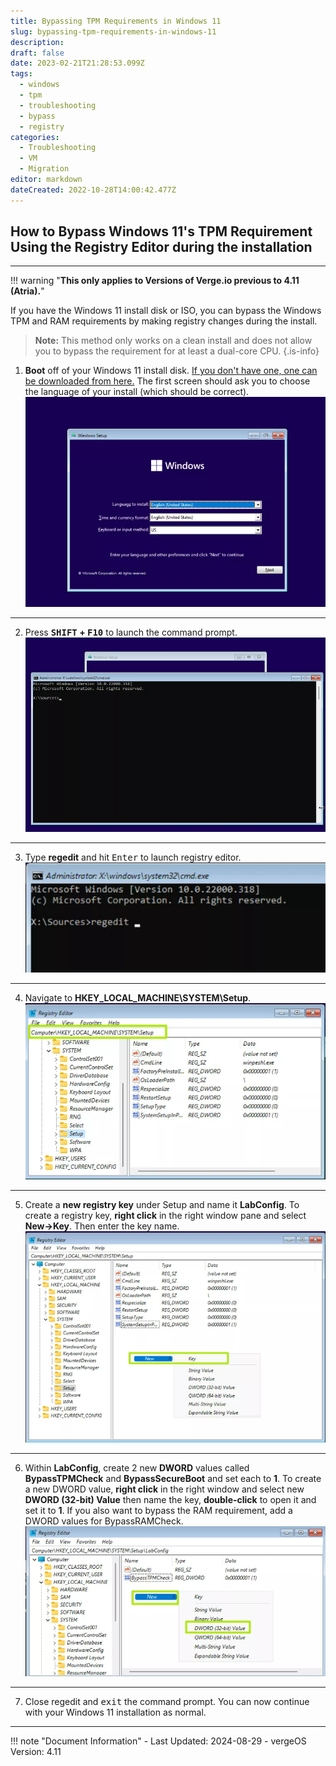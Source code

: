 ```yaml
---
title: Bypassing TPM Requirements in Windows 11
slug: bypassing-tpm-requirements-in-windows-11
description: 
draft: false
date: 2023-02-21T21:28:53.099Z
tags:
  - windows
  - tpm
  - troubleshooting
  - bypass
  - registry
categories:
  - Troubleshooting
  - VM
  - Migration
editor: markdown
dateCreated: 2022-10-28T14:00:42.477Z
---
```


## How to Bypass Windows 11's TPM Requirement Using the Registry Editor during the installation

---

!!! warning "**This only applies to Versions of Verge.io previous to 4.11 (Atria).**"


If you have the Windows 11 install disk or ISO, you can bypass the Windows TPM and RAM requirements by making registry changes during the install.  
> **Note:** This method only works on a clean install and does not allow you to bypass the requirement for at least a dual-core CPU. 
{.is-info}


1. **Boot** off of your Windows 11 install disk. [If you don't have one, one can be downloaded from here.](https://www.microsoft.com/en-us/software-download/windows11) The first screen should ask you to choose the language of your install (which should be correct).
![tpm-1.png](/public/tpm-1.png)

---

2. Press **<kbd>SHIFT</kbd> + <kbd>F10</kbd>** to launch the command prompt. 
![tpm-2.png](/public/tpm-2.png)

---

3. Type **regedit** and hit <kbd>Enter</kbd> to launch registry editor.
![tpm-3.png](/public/tpm-3.png)

---

4. Navigate to **HKEY_LOCAL_MACHINE\SYSTEM\Setup**. 
![tpm-4.png](/public/tpm-4.png)

---

5. Create a **new registry key** under Setup and name it **LabConfig**. To create a registry key, **right click** in the right window pane and select **New->Key**. Then enter the key name.
![tpm-5.png](/public/tpm-5.png)

---

6. Within **LabConfig**, create 2 new **DWORD** values called **BypassTPMCheck** and **BypassSecureBoot** and set each to **1**. To create a new DWORD value, **right click** in the right window and select new **DWORD (32-bit) Value** then name the key, **double-click** to open it and set it to **1**.
If you also want to bypass the RAM requirement, add a DWORD values for BypassRAMCheck.
![tpm-6.png](/public/tpm-6.png)

---



7. Close regedit and <kbd>exit</kbd> the command prompt. You can now continue with your Windows 11 installation as normal.

---

!!! note "Document Information"
    - Last Updated: 2024-08-29
    - vergeOS Version: 4.11
